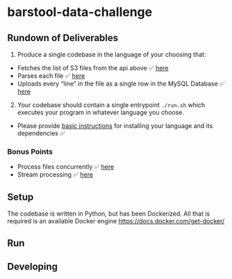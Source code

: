 # barstool-data-challenge
## Rundown of Deliverables

1. Produce a single codebase in the language of your choosing that:
- Fetches the list of S3 files from the api above :white_check_mark: [here](run.py#L122-L124)
- Parses each file :white_check_mark: [here](run.py#L64-L70)
- Uploads every “line” in the file as a single row in the MySQL Database :white_check_mark: [here](run.py#L85)
2. Your codebase should contain a single entrypoint `./run.sh` which executes your program in whatever language you choose.
- Please provide [basic instructions](#setup) for installing your language and its dependencies :white_check_mark:

### Bonus Points
- Process files concurrently :white_check_mark: [here](run.py#L132-L133)
- Stream processing :white_check_mark: [here](run.py#L52-L91)

## Setup
The codebase is written in Python, but has been Dockerized.  All that is required is an available Docker engine https://docs.docker.com/get-docker/

## Run

## Developing